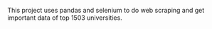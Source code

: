 This project uses pandas and selenium to do web scraping and get important data of top 1503 universities.
